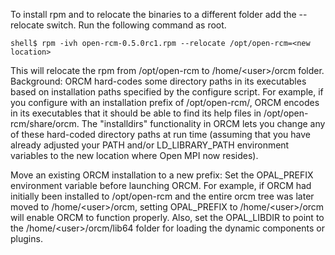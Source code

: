 To install rpm and to relocate the binaries to a different folder add the --relocate switch.  Run the following command as root.
```
shell$ rpm -ivh open-rcm-0.5.0rc1.rpm --relocate /opt/open-rcm=<new location>
```
This will relocate the rpm from /opt/open-rcm to /home/\<user\>/orcm folder.
Background: ORCM hard-codes some directory paths in its executables based on installation paths specified by the configure script. For example, if you configure with an installation prefix of /opt/open-rcm/, ORCM encodes in its executables that it should be able to find its help files in /opt/open-rcm/share/orcm. 
The "installdirs" functionality in ORCM lets you change any of these hard-coded directory paths at run time (assuming that you have already adjusted your PATH and/or LD_LIBRARY_PATH environment variables to the new location where Open MPI now resides). 

Move an existing ORCM installation to a new prefix: Set the OPAL_PREFIX environment variable before launching ORCM. For example, if ORCM had initially been installed to /opt/open-rcm and the entire orcm tree was later moved to /home/\<user\>/orcm, setting OPAL_PREFIX to /home/\<user\>/orcm will enable ORCM to function properly. Also, set the OPAL_LIBDIR to point to the /home/\<user\>/orcm/lib64 folder for loading the dynamic components or plugins.

